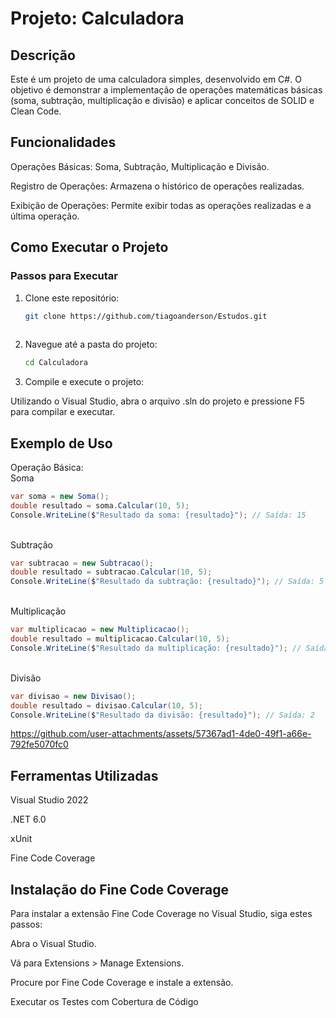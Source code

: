# Projeto: Calculadora

## Descrição
Este é um projeto de uma calculadora simples, desenvolvido em C#. O objetivo é demonstrar a implementação de operações matemáticas básicas (soma, subtração, multiplicação e divisão) e aplicar conceitos de SOLID e Clean Code.

## Funcionalidades

Operações Básicas: Soma, Subtração, Multiplicação e Divisão.

Registro de Operações: Armazena o histórico de operações realizadas.

Exibição de Operações: Permite exibir todas as operações realizadas e a última operação.

## Como Executar o Projeto

### Passos para Executar

1. Clone este repositório:
   ```bash
   git clone https://github.com/tiagoanderson/Estudos.git
  
2. Navegue até a pasta do projeto:
   ```bash
   cd Calculadora

3.   Compile e execute o projeto:

Utilizando o Visual Studio, abra o arquivo .sln do projeto e pressione F5 para compilar e executar.

## Exemplo de Uso
Operação Básica:
<br>Soma

 ```csharp
var soma = new Soma();
double resultado = soma.Calcular(10, 5);
Console.WriteLine($"Resultado da soma: {resultado}"); // Saída: 15
 ```
<br>Subtração
```csharp
var subtracao = new Subtracao();
double resultado = subtracao.Calcular(10, 5);
Console.WriteLine($"Resultado da subtração: {resultado}"); // Saída: 5
 ```
<br>Multiplicação
```csharp
var multiplicacao = new Multiplicacao();
double resultado = multiplicacao.Calcular(10, 5);
Console.WriteLine($"Resultado da multiplicação: {resultado}"); // Saída: 50
 ```
<br>Divisão
```csharp
var divisao = new Divisao();
double resultado = divisao.Calcular(10, 5);
Console.WriteLine($"Resultado da divisão: {resultado}"); // Saída: 2
 ```




https://github.com/user-attachments/assets/57367ad1-4de0-49f1-a66e-792fe5070fc0


## Ferramentas Utilizadas
Visual Studio 2022

.NET 6.0

xUnit

Fine Code Coverage

## Instalação do Fine Code Coverage
Para instalar a extensão Fine Code Coverage no Visual Studio, siga estes passos:

Abra o Visual Studio.

Vá para Extensions > Manage Extensions.

Procure por Fine Code Coverage e instale a extensão.

Executar os Testes com Cobertura de Código





